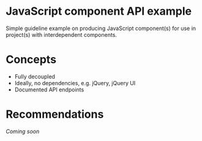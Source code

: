 # JavaScript component API example

Simple guideline example on producing JavaScript component(s) for use in project(s) with interdependent components.

# Concepts

- Fully decoupled
- Ideally, no dependencies, e.g. jQuery, jQuery UI
- Documented API endpoints

# Recommendations

_Coming soon_
